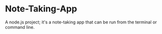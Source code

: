 # Note-Taking-App
A node.js project; it's a note-taking app that can be run from the terminal or command line.

